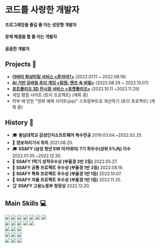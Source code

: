 # 코드를 사랑한 개발자

#### 프로그래밍을 즐길 줄 아는 성장형 개발자

#### 문제 해결을 할 줄 아는 개발자

#### 꼼꼼한 개발자



## <!--BOJ :gem:-->

<!-- [![Solved.ac Profile](http://mazassumnida.wtf/api/v2/generate_badge?boj=iloveelsa)](https://solved.ac/iloveelsa) -->

<!--![hyp3rflow's solved.ac stats](https://github-readme-solvedac.hyp3rflow.vercel.app/api/?handle=iloveelsa)-->



## Projects :green_apple:

- **[아바타 화상미팅 서비스 <혼자야?>](https://github.com/CLovesJava/honjaya)**  (2022.07.11 ~ 2022.08.19)
- **[AI 기반 모바일 추리 게임 <탐정: 렌즈 속 비밀>](https://github.com/CLovesJava/the_detective-secrets_in_the_lens)**  (2022.08.29 ~ 2022.10.07)
- **[포트폴리오 3D 전시장 서비스 <포켓폴리오>](https://github.com/CLovesJava/pocketfolio)**  (2022.10.11 ~2022.11.25)
- 게임 평점 사이트 (토이 프로젝트)  (계획 중)
- 학부 때 만든 "영화 예매 사이트(jsp)" 스프링부트로 개선하기 (토이 프로젝트)  (계획 중)



## History :calendar:

- :mortar_board: **충남대학교 감성인지소프트웨어 복수전공**   2019.03.04.~2022.02.25.
- :card_index: **정보처리기사 취득**   2021.08.20.
- :mortar_board: **SSAFY (삼성 청년 SW 아카데미) 7기 최우수(상위 5%內) 이수**   2022.01.05.~2022.12.30.
- :2nd_place_medal: **SSAFY 1학기 성적우수상 (부울경 3반 2등)**   2022.05.27.
- :3rd_place_medal: **SSAFY 공통 프로젝트 우수상 (부울경 1반 3등)**   2022.08.19.
- :1st_place_medal: **SSAFY 특화 프로젝트 우수상 (부울경 1반 1등)**   2022.10.07.
- :1st_place_medal: **SSAFY 자율 프로젝트 우수상 (부울경 1반 1등)**   2022.11.25.
- :trophy: **SSAFY 고용노동부 청장상**   2022.12.20.



## Main Skills 💻

<img src="https://img.shields.io/badge/Java-007396?style=flat-square&logo=Java&logoColor=white"/> <img src="https://img.shields.io/badge/Spring-6DB33F?style=flat-square&logo=Spring&logoColor=white"/> <img src="https://img.shields.io/badge/Spring Boot-6DB33F?style=flat-square&logo=Spring Boot&logoColor=white"/> <img src="https://img.shields.io/badge/Spring Security-6DB33F?style=flat-square&logo=Spring Security&logoColor=white"/> <img src="https://img.shields.io/badge/JPA-6DB33F?style=flat-square&logo=JPA&logoColor=white"/> <img src="https://img.shields.io/badge/MyBatis-6DB33F?style=flat-square&logo=MyBatis&logoColor=white"/> <img src="https://img.shields.io/badge/MySQL-4479A1?style=flat-square&logo=MySQL&logoColor=black"/><br><img src="https://img.shields.io/badge/HTML5-E34F26?style=flat-square&logo=HTML5&logoColor=white"/> <img src="https://img.shields.io/badge/CSS3-1572B6?style=flat-square&logo=CSS3&logoColor=white"/> <img src="https://img.shields.io/badge/JavaScript-F7DF1E?style=flat-square&logo=JavaScript&logoColor=black"/> <img src="https://img.shields.io/badge/Bootstrap-7952B3?style=flat-square&logo=Bootstrap&logoColor=white"/> <img src="https://img.shields.io/badge/Vue.js-4fc08d?style=flat-square&logo=Vue.js&logoColor=white"/><br><img src="https://img.shields.io/badge/Amazon AWS-232F3E?style=flat-square&logo=Amazon AWS&logoColor=white"/> <img src="https://img.shields.io/badge/Ubuntu-E95420?style=flat-square&logo=Ubuntu&logoColor=white"/> <img src="https://img.shields.io/badge/NGINX-009639?style=flat-square&logo=NGINX&logoColor=white"/><br><img src="https://img.shields.io/badge/Python-3776AB?style=flat-square&logo=Python&logoColor=white"/> <img src="https://img.shields.io/badge/-A8B9CC?style=flat-square&logo=C&logoColor=white"/> <img src="https://img.shields.io/badge/Android Studio-3DDC84?style=flat-square&logo=Android Studio&logoColor=white"/><br><img src="https://img.shields.io/badge/GitHub-181717?style=flat-square&logo=GitHub&logoColor=white"/> <img src="https://img.shields.io/badge/GitLab-FCA121?style=flat-square&logo=GitLab&logoColor=white"/> <img src="https://img.shields.io/badge/Jira-0052CC?style=flat-square&logo=Jira&logoColor=white"/> 



<!--
**ClovesJava/ClovesJava** is a ✨ _special_ ✨ repository because its `README.md` (this file) appears on your GitHub profile.

Here are some ideas to get you started:

- 🔭 I’m currently working on ...
- 🌱 I’m currently learning ...
- 👯 I’m looking to collaborate on ...
- 🤔 I’m looking for help with ...
- 💬 Ask me about ...
- 📫 How to reach me: ...
- 😄 Pronouns: ...
- ⚡ Fun fact: ...
-->
